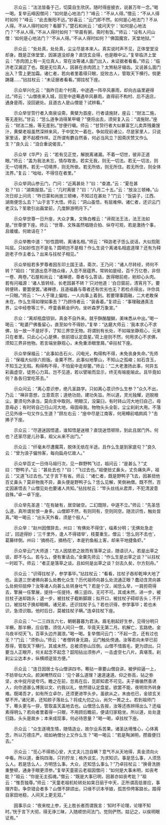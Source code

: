 <!-- { "loadSidebar": true } -->
　　示众云：“法法皆备于己，切莫自生欣厌。随时得座披衣，说甚万年一念。”喝一喝。复举云峰因僧问：“如何是心地法门？”峰云：“不从人得。”僧云：“不从人得时如何？”峰云：“此去衡阳不远。”妙喜云：“云门即不然。如何是心地法门？不从人得。不从人得时如何？看脚下。”楚石和尚云：“或问天宁：‘如何是心地法门？’‘不从人得。’‘不从人得时如何？’‘早晨有粥，斋时有饭。’”师云：“设有人问山僧：‘如何是心地法门？’‘不从人得。’‘不从人得时如何？’‘佛国魔宫，天堂地狱。’”

　　示众云：“处处真，处处真，尘尘尽是本来人。真实说时声不见，正体堂堂没却身。既是正体堂堂，因甚道没却身？直饶玄会得，也是眼中尘。”复举临济上堂云：“赤肉团上有一无位真人，常在汝等诸人面门出入，未证据者看看。”师云：“临济老汉漏逗了也。既是无位真人，因甚在赤肉团上？太煞粘牙缀齿。又说甚么面门出入？雪上更加霜。诸仁者，若向者里着得只眼，捉败古人，管取天下横行。倘更踌躇……”拈拄杖云：“未证据者看看。”掷拄杖下座。

　　示众举兴化云：“我昨日赴个村斋，中途遇一阵卒风暴雨，却向古庙里避得过。”师云：“山僧夜来入城，回至中途蓦遇卒风暴雨，直得前不构村、后不迭店，通身是雨，没回避处。且道古人是山僧是？试辨看。”

　　示众举甘贽行者入南泉设斋，黄檗为首座，行者请施财，座云：“财法二施，等无差别。”甘云：“恁么道争消得某甲嚫？”便将出去，须臾复入云：“请施财。”座云：“财法二施，等无差别。”甘便行嚫。师云：“甘贽行者大似暴富乞儿卖弄残羹馊汁，黄檗老祖虽然深辨来风，于中犹欠一着在。争如现前诸公，尽是家里人，只说家里话，更不起模作样。正所谓有麝自然香，何必当风立？因斋庆赞又作么生？”良久云：“洎合重说偈言。”

　　示众举《华严》云：“若有见正觉，解脱离诸漏。不着一切世，彼非正道眼。”师云：“盖为我法未忘，情存取舍。若实无我，则无一切法。若无一切法，则无一切境界。若无一切境界，则无所依。若无所依，则无所住。若无所住，则全体法界。”复云：“咄咄，不得住在者里。”

　　示众举洞山参云门，门问：“近离甚处？”曰：“查渡。”云：“夏在甚处？”曰：“湖南报慈。”云：“几时离彼？”曰：“八月二十五。”云：“放汝三顿棒。”山次日却上问讯：“昨日蒙和尚放三顿棒，不知过在甚处？”门云：“饭袋子，江西、湖南便恁么去？”山于言下大悟。师云：“洞山虽悟，有屈难伸。诸仁者，还识云门老汉么？笙歌引出画堂前，几度醉游明月下。”

　　示众举世尊一日升座，大众才集，文殊白椎云：“谛观法王法，法王法如是。”世尊便下座。师云：“世尊、文殊虽然唱随合拍、纵夺可观，若是激扬个事，且缓缓。何故话在？”

　　示众举教中道：“妙性圆明，离诸名相。”师云：“释迦老子恁么说话，大似抱赃叫屈。只如妙性岂不是名？圆明岂不是相？作么生说个离诸名相底道理？还有为释迦老子作主者么？出来与拄杖子相见。”

　　示众举般若多罗尊者因东印土国王请，斋次，王乃问：“诸人尽转经，师何不转？”祖曰：“贫道出息不随众缘，入息不居蕴界。常转如是经，百千万亿卷，非但一卷、两卷。”石屋和尚云：“诸禅德，尊者与么答话，医得眼前疮，剜却心头肉。若有问福源：‘诸人皆转经，长老因甚不转？’只对他道：‘白日窗前，清宵月下。要转便转，要罢便罢。’诸禅德，且道福灥与尊者还有优劣也无？若检点得出，许你具一只眼。”师云：“一人于理上偏枯，一人向事上着到。若要理事圆融，二大老敢保未在。作么生得如理如事去？”乃顾侍者云：“装香着。”复颂云：“事理融通真法界，尘中经卷等三千。呼童香爇金炉内，坐听森罗万象宣。”

　　示众：“离却瓶盘钗钏，真金不自外来。就乎酥酪醍醐，美味悉从中出。”喝一喝云：“毗婆尸佛蚤留心，直至如今不得妙。”复举：“达磨大师云：‘我本求心不求佛，拈一放一不是好手，了知三界空无物。将谓别有长处，不如端坐静观心，元来只在者里。只此心心心是佛，依前错认定盘星。’荷上座则不然，何用求心不求佛，须知三界非他物。若言端坐静观心，未免重添眼里屑。”卓拄杖下座。

　　示众举保福云：“此事如击石火、闪电光，构得构不得，未免丧身失命。”先师云：“保福大似徐六担版。金粟不然，此事似地擎山，不知山之孤峻；如石含玉，不知玉之无瑕。构得构不得，不怕瓮中走却鳖。”师云：“二大老激扬此事，何异五彩画虚空，徒劳心力耳。岂不见道，若以譬喻而显示，终无有喻能喻此。且毕竟如何？各各归堂吃茶去。”

　　示众问云：“离心意识参，绝凡圣路学。只如离心意识作么生参？”众久不出，乃云：“禅非意想，立意乖宗；道绝功勋，建功失旨。所以道，灵光独耀，迥脱根尘。要须句外承当，莫向言中取则。明眼汉，没窠臼，有时转山河大地归自己，毋意毋必；有时转自己归山河大地，毋固毋我。物物头头全彰，尘尘刹刹大用。不落己见外缘一句又作么生道？”顾左右云：“座中尽是江南客，何用樽前唱鹧鸪？”击拂子下座。

　　示众云：“尽道迷因悟遣，谁知悟是迷根？直饶迷悟顿除，到此且居门外。何也？还家尽是儿孙事，祖父从来不出门。”

　　示众云：“纤毫未尽遭魔罥，脱体无依在半途。且作么生是到家底句？”良久云：“曾为浪子偏怜客，每向扁舟忆故人。”

　　示众举百丈一日侍马祖行次，见一群野鸭飞过，祖问云：“是甚么？”丈曰：“野鸭子。”云：“甚处去也？”曰：“飞过去也。”祖便扭丈鼻头，丈负痛失声，祖云：“又道飞过去也。”丈于言下有省。师云：“诸仁者，既是野鸭子飞去，因甚扭他百丈鼻头？莫非物我不异，鼻头便是野鸭子么？恁么见解，笑倒衲僧。既不然，百丈因甚悟去？山僧见处也要诸人共知。”拈拄杖云：“竿头丝线从君弄，不犯清波意自殊。”卓一卓下座。

　　示众举先圣道：“在有破有，居空破空。二幻既除，中道不立。”师云：“先圣恁么道，真所谓贫恨一身多。山僧即不然，有则同有，空则同空。随流识性，触处皆真。”喝一喝云：“出头天外看，须是个般人。”

　　示众举：“赵州因僧辞去，州曰：‘有佛处不得住’，缁素分明；‘无佛处急走过’，回途得妙；‘三千里外，逢人不得错举’，枝蔓重生。僧云：‘恁么则不去也’，葛藤绊倒。州曰：‘摘杨花，摘杨花’，本是钓鱼船上客，却来平地捷鱼虾。”

　　示众举云门大师道：“古人因慈悲之故而有落草之谈，随语识人。若是出草之谈，即不与么。若与么，便有重话会。”金粟先师云：“作么生是出草之谈？”以拄杖一时趁下。师云：“者正是落草之谈。且如何是出草之谈？剑去久矣，尔方刻舟。”

　　示众云：“识得拄杖子，参学事毕。”拈拄杖云：“看看，拄杖子吞却乾坤大地了也。且道三世诸佛向甚么处教化众生？历代祖师向甚么处流通正眼？蠢动含灵向甚么处俯仰屈伸？汝等诸人向甚么处转身吐气？若是个汉，闻恁么举，一肩担荷得去，擎展一任擎展，提持一任提持，横三竖四，无可不可。其或未然，进一步，被拄杖子迷却路头；退一步，被拄杖子截断脚跟；拟开口，被拄杖子碍却舌头；不开口，被拄杖子换却眼睛。诸兄弟，还识拄杖子么？若也识得，参学事毕；若也未识，急须识取。他时后日，莫被拄杖子瞒。”连卓拄杖下座。

　　示众云：“一二三四五六七，朝朝暮暮为君决。眉毛剔起好生参，见得分明只半橛。那半橛，应自瞥。须信人间只一僧，毕竟天无第二月。机解亡，玄路绝。金乌夜半彻天飞，百草头边齐漏泄。”喝一喝。复举僧问云门：“不起一念，还有过也无？”门云：“须弥山。”师云：“者僧转身无路，云门触处傍通。汝等若向未举已前荐得，管取天下横行。其或未然，总被须弥山压倒。山僧不惜眉毛，更为颂出。只要当人正眼开，何关起念不起念？韶阳拈出须弥卢，一击虚空七八片。真堪羡。刹刹尘尘达本乡，纵横顺逆皆方便。”

　　示众云：“连日因居士与山僧讲四书，蓦拈一章要山僧自讲，被伊抑逼一上，不妨举似大众。颜渊喟然叹曰：‘见个甚么道理？速道速道。仰之弥高，钻之弥坚，水中捉月徒夸巧。瞻之在前，忽焉在后，觅即知君不可见。夫子循循然善诱人，向你道甚么博我以文、约我以礼，依然错认定盘星。欲罢不能，夜明帘外转身难。既竭吾才，如有所立卓尔，还须更进竿头步。虽欲从之，末由也已，金锁玄关擘不开。’诸兄弟，还知颜子落处么？将成九仞之山，尚欠一篑之土。若到祖师门下，蓦头更与一拶，管取盖天盖地去也。山僧恁么告报，汝等还拣辨得出么？还缁素得明么？若向者里着得一只眼，不用顾后瞻前，便请归家稳坐。所以道，处处逢归路，头头是故乡；本来成现事，何必待思量？”喝一喝，卓拄杖下座。

　　示众云：“众生逐境生情，随情造业，故尔业系苦果。诸圣达境惟心，心体离念，所以万德庄严。祗如衲僧分上又作么生？”喝一喝云：“若是陶渊明，攒眉便归去。”

　　示众云：“觅心不得把心安，大丈夫儿岂自瞒？意气不从天地得，真金须向火中看。所以道，垂钩四海，只钓狞龙；格外谈玄，为求知识。事是恁么事，人须恁么人。若是恁么人，方明恁么事。大众，还知恁么事么？”乃卓拄杖云：“换骨洗肠重整顿，通身手眼更须参。”复举天童密云老祖因僧问：“如何是大事未明，如丧考妣？”祖云：“你是无主孤魂。”僧云：“既是大事已明，因甚亦如丧考妣？”祖云：“惟吾独尊。”师云：“天童老祖机轮转处如杲日丽于中天，正所谓高低普应，事理齐彰。争奈错会者多？山僧不辞颂出，只缘不识本爷娘，孤苦伶俜客路长。踏得自家田地稳，人间天上更无双。”

　　因事示众：“夜来枕上参，无上胜长者而谓我言：‘知时不论理，论理不知时。’恍于言下大彻，得无诤三昧，入随顺世间法门。觉则俨然。姑记之，以俟明眼证焉。”

